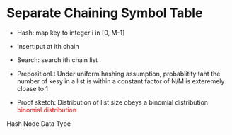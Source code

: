 # Separate Chaining Symbol Table

* Hash: map key to integer i in [0, M-1]
* Insert:put at ith chain
* Search: search ith chain list
* PrepositionL:
Under uniform hashing assumption, probablitity taht the number of kesy in a list
is within a constant factor of N/M is exteremely cloase to 1

* Proof sketch: Distribution of list size obeys a binomial distribution
<font color='red'>binomial distribution</font>

Hash Node Data Type

